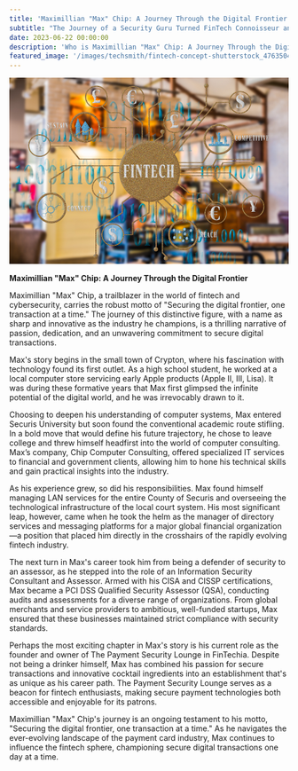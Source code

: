 ```yaml
---
title: 'Maximillian "Max" Chip: A Journey Through the Digital Frontier'
subtitle: "The Journey of a Security Guru Turned FinTech Connoisseur and Cocktail Artisan"
date: 2023-06-22 00:00:00
description: 'Who is Maximillian "Max" Chip: A Journey Through the Digital Frontier'
featured_image: '/images/techsmith/fintech-concept-shutterstock_476350417.jpg'
---
```


![](/images/techsmith/fintech-concept-shutterstock_476350417.jpg)

**Maximillian "Max" Chip: A Journey Through the Digital Frontier**

Maximillian "Max" Chip, a trailblazer in the world of fintech and cybersecurity, carries the robust motto of "Securing the digital frontier, one transaction at a time." The journey of this distinctive figure, with a name as sharp and innovative as the industry he champions, is a thrilling narrative of passion, dedication, and an unwavering commitment to secure digital transactions.

Max's story begins in the small town of Crypton, where his fascination with technology found its first outlet. As a high school student, he worked at a local computer store servicing early Apple products (Apple II, III, Lisa). It was during these formative years that Max first glimpsed the infinite potential of the digital world, and he was irrevocably drawn to it.

Choosing to deepen his understanding of computer systems, Max entered Securis University but soon found the conventional academic route stifling. In a bold move that would define his future trajectory, he chose to leave college and threw himself headfirst into the world of computer consulting. Max’s company, Chip Computer Consulting, offered specialized IT services to financial and government clients, allowing him to hone his technical skills and gain practical insights into the industry.

As his experience grew, so did his responsibilities. Max found himself managing LAN services for the entire County of Securis and overseeing the technological infrastructure of the local court system. His most significant leap, however, came when he took the helm as the manager of directory services and messaging platforms for a major global financial organization—a position that placed him directly in the crosshairs of the rapidly evolving fintech industry.

The next turn in Max's career took him from being a defender of security to an assessor, as he stepped into the role of an Information Security Consultant and Assessor. Armed with his CISA and CISSP certifications, Max became a PCI DSS Qualified Security Assessor (QSA), conducting audits and assessments for a diverse range of organizations. From global merchants and service providers to ambitious, well-funded startups, Max ensured that these businesses maintained strict compliance with security standards.

Perhaps the most exciting chapter in Max's story is his current role as the founder and owner of The Payment Security Lounge in FinTechia. Despite not being a drinker himself, Max has combined his passion for secure transactions and innovative cocktail ingredients into an establishment that's as unique as his career path. The Payment Security Lounge serves as a beacon for fintech enthusiasts, making secure payment technologies both accessible and enjoyable for its patrons.

Maximillian "Max" Chip's journey is an ongoing testament to his motto, "Securing the digital frontier, one transaction at a time." As he navigates the ever-evolving landscape of the payment card industry, Max continues to influence the fintech sphere, championing secure digital transactions one day at a time.
